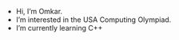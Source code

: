 - Hi, I’m Omkar.
- I’m interested in the USA Computing Olympiad.
- I’m currently learning C++


<!---
obharatham/obharatham is a ✨ special ✨ repository because its `README.md` (this file) appears on your GitHub profile.
You can click the Preview link to take a look at your changes.
--->
